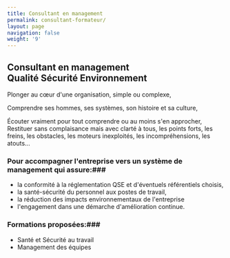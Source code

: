 ```yaml
---
title: Consultant en management
permalink: consultant-formateur/
layout: page
navigation: false
weight: '9'
---
```


## Consultant en management <br> Qualité Sécurité Environnement

Plonger au cœur d'une organisation, simple ou complexe,

Comprendre ses hommes, ses systèmes, son histoire et sa culture,

Écouter vraiment pour tout comprendre ou au moins s'en approcher,
​
Restituer sans complaisance mais avec clarté à tous, les points forts, les freins, les obstacles, les moteurs inexploités, les incompréhensions, les atouts...
 
### Pour accompagner l'entreprise vers un système de management qui assure:###

 - la conformité à la réglementation QSE et d'éventuels référentiels choisis,
 - la santé-sécurité du personnel aux postes de travail,
 - la réduction des impacts environnementaux de l'entreprise
 - l'engagement dans une démarche d'amélioration continue.

### Formations proposées:###

 - Santé et Sécurité au travail
 - Management des équipes